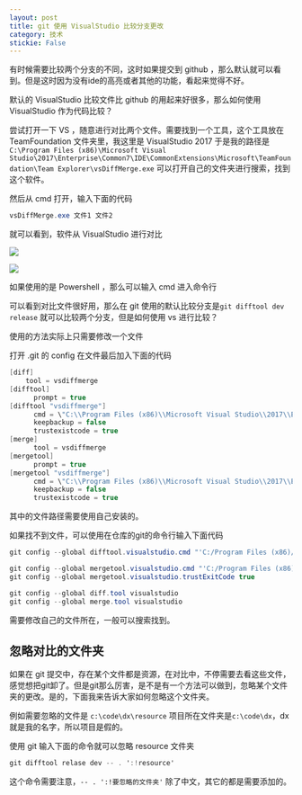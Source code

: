 ```yaml
---
layout: post
title: git 使用 VisualStudio 比较分支更改 
category: 技术 
stickie: False
---
```


有时候需要比较两个分支的不同，这时如果提交到 github ，那么默认就可以看到。但是这时因为没有ide的高亮或者其他的功能，看起来觉得不好。

默认的 VisualStudio 比较文件比 github 的用起来好很多，那么如何使用 VisualStudio 作为代码比较？


<!--more-->
<!-- csdn -->

尝试打开一下 VS ，随意进行对比两个文件。需要找到一个工具，这个工具放在 TeamFoundation 文件夹里，我这里是 VisualStudio 2017 于是我的路径是`C:\Program Files (x86)\Microsoft Visual Studio\2017\Enterprise\Common7\IDE\CommonExtensions\Microsoft\TeamFoundation\Team Explorer\vsDiffMerge.exe` 可以打开自己的文件夹进行搜索，找到这个软件。

然后从 cmd 打开，输入下面的代码

```csharp
vsDiffMerge.exe 文件1 文件2
```

就可以看到，软件从 VisualStudio 进行对比

![](http://7xqpl8.com1.z0.glb.clouddn.com/34fdad35-5dfe-a75b-2b4b-8c5e313038e2%2F2017118185826.jpg)

![](http://7xqpl8.com1.z0.glb.clouddn.com/34fdad35-5dfe-a75b-2b4b-8c5e313038e2%2F201711819136.jpg)


如果使用的是 Powershell ，那么可以输入 cmd 进入命令行

可以看到对比文件很好用，那么在 git 使用的默认比较分支是`git difftool dev release` 就可以比较两个分支，但是如何使用 vs 进行比较？

使用的方法实际上只需要修改一个文件

打开 .git 的 config 在文件最后加入下面的代码

```csharp
[diff]
    tool = vsdiffmerge
[difftool]
      prompt = true
[difftool "vsdiffmerge"]
      cmd = \"C:\\Program Files (x86)\\Microsoft Visual Studio\\2017\\Enterprise\\Common7\\IDE\\CommonExtensions\\Microsoft\\TeamFoundation\\Team Explorer\\vsDiffMerge.exe\" \"$LOCAL\" \"$REMOTE\" //t
      keepbackup = false
      trustexistcode = true
[merge]
      tool = vsdiffmerge
[mergetool]
      prompt = true
[mergetool "vsdiffmerge"]
      cmd = \"C:\\Program Files (x86)\\Microsoft Visual Studio\\2017\\Enterprise\\Common7\\IDE\\CommonExtensions\\Microsoft\\TeamFoundation\\Team Explorer\\vsDiffMerge.exe\" \"$LOCAL\" \"$REMOTE\" //t //m
      keepbackup = false
      trustexistcode = true
```

其中的文件路径需要使用自己安装的。

如果找不到文件，可以使用在仓库的git的命令行输入下面代码

```csharp
git config --global difftool.visualstudio.cmd "'C:/Program Files (x86)/Microsoft Visual Studio/2017/Enterprise/Common7/IDE/CommonExtensions/Microsoft/TeamFoundation/Team Explorer/vsdiffmerge.exe' \$LOCAL \$REMOTE Source Target //ignorespace //t"

git config --global mergetool.visualstudio.cmd "'C:/Program Files (x86)/Microsoft Visual Studio/2017/Enterprise/Common7/IDE/CommonExtensions/Microsoft/TeamFoundation/Team Explorer/vsdiffmerge.exe' \$LOCAL \$REMOTE \$BASE \$MERGED //ignorespace //m"  
git config --global mergetool.visualstudio.trustExitCode true

git config --global diff.tool visualstudio  
git config --global merge.tool visualstudio 
```

需要修改自己的文件所在，一般可以搜索找到。

## 忽略对比的文件夹

如果在 git 提交中，存在某个文件都是资源，在对比中，不停需要去看这些文件，感觉想把git卸了。但是git那么厉害，是不是有一个方法可以做到，忽略某个文件夹的更改。是的，下面我来告诉大家如何忽略这个文件夹。

例如需要忽略的文件是 `c:\code\dx\resource` 项目所在文件夹是`c:\code\dx`，dx就是我的名字，所以项目是假的。

使用 git 输入下面的命令就可以忽略 resource 文件夹

```csharp
git difftool relase dev -- . ':!resource'

```

这个命令需要注意，`-- . ':!要忽略的文件夹'` 除了中文，其它的都是需要添加的。

 
